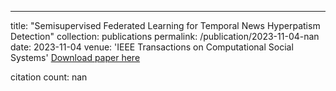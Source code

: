 ---
title: "Semisupervised Federated Learning for Temporal News Hyperpatism Detection"
collection: publications
permalink: /publication/2023-11-04-nan
date: 2023-11-04
venue: 'IEEE Transactions on Computational Social Systems'
[Download paper here](https://scholar.google.com/citations?view_op=view_citation&hl=en&user=CCckbEUAAAAJ&cstart=20&pagesize=80&citation_for_view=CCckbEUAAAAJ:4xDN1ZYqzskC)

citation count: nan